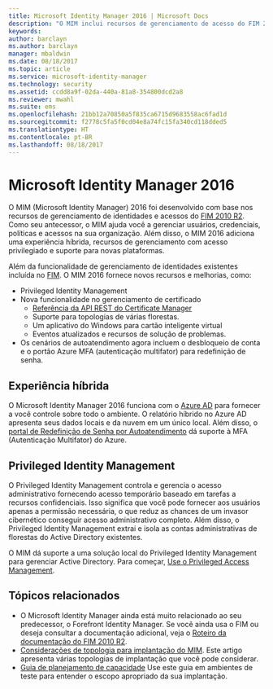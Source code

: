 ```yaml
---
title: Microsoft Identity Manager 2016 | Microsoft Docs
description: "O MIM inclui recursos de gerenciamento de acesso do FIM 2010 e ajuda a gerenciar usuários, credenciais, políticas e acesso dentro da organização."
keywords: 
author: barclayn
ms.author: barclayn
manager: mbaldwin
ms.date: 08/18/2017
ms.topic: article
ms.service: microsoft-identity-manager
ms.technology: security
ms.assetid: ccdd8a9f-02da-440a-81a8-354800dcd2a8
ms.reviewer: mwahl
ms.suite: ems
ms.openlocfilehash: 21bb12a70850a5f835ca6715d9683558ac6fad1d
ms.sourcegitcommit: f2778c5fa5f0cd04e8a74fc15fa340cd118dded5
ms.translationtype: HT
ms.contentlocale: pt-BR
ms.lasthandoff: 08/18/2017
---
```

# <a name="microsoft-identity-manager-2016"></a>Microsoft Identity Manager 2016

O MIM (Microsoft Identity Manager) 2016 foi desenvolvido com base nos recursos de gerenciamento de identidades e acessos do [FIM 2010 R2](https://technet.microsoft.com/library/jj133885.aspx). Como seu antecessor, o MIM ajuda você a gerenciar usuários, credenciais, políticas e acessos na sua organização.  Além disso, o MIM 2016 adiciona uma experiência híbrida, recursos de gerenciamento com acesso privilegiado e suporte para novas plataformas.

Além da funcionalidade de gerenciamento de identidades existentes incluída no [FIM](https://technet.microsoft.com/library/jj133868). O MIM 2016 fornece novos recursos e melhorias, como:

- Privileged Identity Management
- Nova funcionalidade no gerenciamento de certificado
  - [Referência da API REST do Certificate Manager](./reference/certificate-management-rest-api-reference.md)
  - Suporte para topologias de várias florestas.
  - Um aplicativo do Windows para cartão inteligente virtual
  - Eventos atualizados e recursos de solução de problemas. 
- Os cenários de autoatendimento agora incluem o desbloqueio de conta e o portão Azure MFA (autenticação multifator) para redefinição de senha.

## <a name="hybrid-experience"></a>Experiência híbrida

O Microsoft Identity Manager 2016 funciona com o [Azure AD](https://docs.microsoft.com/azure/active-directory/active-directory-whatis) para fornecer a você controle sobre todo o ambiente. O relatório híbrido no Azure AD apresenta seus dados locais e da nuvem em um único local. Além disso, o [portal de Redefinição de Senha por Autoatendimento](working-with-self-service-password-reset.md) dá suporte à MFA (Autenticação Multifator) do Azure.

## <a name="privileged-identity-management"></a>Privileged Identity Management

O Privileged Identity Management controla e gerencia o acesso administrativo fornecendo acesso temporário baseado em tarefas a recursos confidenciais. Isso significa que você pode fornecer aos usuários apenas a permissão necessária, o que reduz as chances de um invasor cibernético conseguir acesso administrativo completo. Além disso, o Privileged Identity Management extrai e isola as contas administrativas de florestas do Active Directory existentes.

O MIM dá suporte a uma solução local do Privileged Identity Management para gerenciar Active Directory. Para começar, [Use o Privileged Access Management](./pam/privileged-identity-management-for-active-directory-domain-services.md).

## <a name="related-topics"></a>Tópicos relacionados

- O Microsoft Identity Manager ainda está muito relacionado ao seu predecessor, o Forefront Identity Manager. Se você ainda usa o FIM ou deseja consultar a documentação adicional, veja o [Roteiro da documentação do FIM 2010 R2](https://technet.microsoft.com/library/jj133885.aspx).
- [Considerações de topologia para implantação do MIM](topology-considerations.md). Este artigo apresenta várias topologias de implantação que você pode considerar.
- [Guia de planejamento de capacidade](capacity-planning-guide.md) Use este guia em ambientes de teste para entender o escopo apropriado da sua implantação.